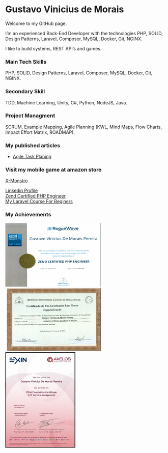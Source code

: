 # Gustavo Vinicius de Morais

Welcome to my GitHub page.

I’m an experienced Back-End Developer with the technologies PHP, SOLID, Design Patterns, Laravel, Composer, MySQL, Docker, Git, NGINX.

I like to build systems, REST API’s and games.

### Main Tech Skills
PHP, SOLID, Design Patterns, Laravel, Composer, MySQL, Docker, Git, NGINX.

### Secondary Skill
TDD, Machine Learning, Unity, C#, Python, NodeJS, Java.

### Project Managment
SCRUM, Example Mapping, Agile Planning (KWL, Mind Maps, Flow Charts, Impact Effort Matrix, ROADMAP).

### My published articles
- [Agile Task Planing](https://medium.com/@gustavoviniciusmoraisti/agile-task-planning-for-system-developers-585fed59b09d)

### Visit my mobile game at amazon store
[X-Monstro](https://www.amazon.com/gp/product/B0BY7814RC)

[Linkedin Profile](https://www.linkedin.com/in/gustavo-vinicius/)
<br/>
[Zend Certified PHP Engineer](https://www.zend-zce.com/en/yellow-pages/ZEND031130)
<br/>
[My Laravel Course For Beginers](https://www.udemy.com/course/laravel-8-quick-start/)

### My Achievements
<img src="achievements/GustavoPHPEngineer.png" width="300" height="200">
<img src="achievements/postdegreefront.png" width="300" height="200">
<img src="achievements/itil.png" width="220" height="300">


